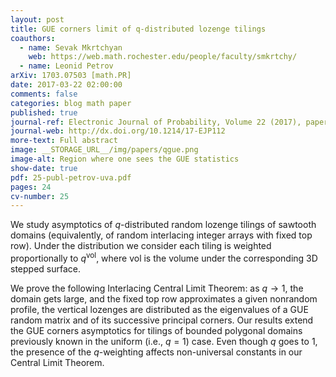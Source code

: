 ```yaml
---
layout: post
title: GUE corners limit of q-distributed lozenge tilings
coauthors:
  - name: Sevak Mkrtchyan
    web: https://web.math.rochester.edu/people/faculty/smkrtchy/
  - name: Leonid Petrov
arXiv: 1703.07503 [math.PR]
date: 2017-03-22 02:00:00
comments: false
categories: blog math paper
published: true
journal-ref: Electronic Journal of Probability, Volume 22 (2017), paper no. 101, 24 pp
journal-web: http://dx.doi.org/10.1214/17-EJP112
more-text: Full abstract
image: __STORAGE_URL__/img/papers/qgue.png
image-alt: Region where one sees the GUE statistics
show-date: true
pdf: 25-publ-petrov-uva.pdf
pages: 24
cv-number: 25
---
```


We study asymptotics of $q$-distributed random lozenge tilings of sawtooth
domains (equivalently, of random interlacing integer arrays with fixed top
row).
Under the distribution we consider each tiling is weighted proportionally to
$q^{\mathsf{vol}}$, where $\mathsf{vol}$ is the volume under the
corresponding 3D stepped surface.
<!--more-->
We prove the following Interlacing Central Limit Theorem: as $q\rightarrow1$,
the domain gets large, and the fixed top row approximates a given nonrandom
profile, the vertical lozenges are distributed as the eigenvalues of a GUE
random matrix and of its successive principal corners.
Our results extend the GUE corners asymptotics for tilings of bounded
polygonal domains previously known in the uniform (i.e., $q=1$) case.
Even though $q$ goes to $1$, the presence of the $q$-weighting affects
non-universal constants in our Central Limit Theorem.
